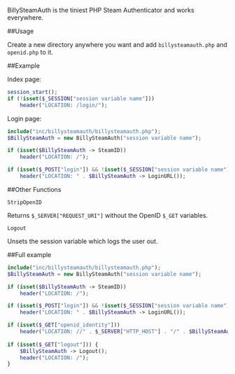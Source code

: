 BillySteamAuth is the tiniest PHP Steam Authenticator and works everywhere.

##Usage

Create a new directory anywhere you want and add `billysteamauth.php` and `openid.php` to it.

##Example

Index page:

```php
session_start();
if (!isset($_SESSION["session variable name"]))
	header("LOCATION: /login/");
```

Login page:

```php
include("inc/billysteamauth/billysteamauth.php");
$BillySteamAuth = new BillySteamAuth("session variable name");

if (isset($BillySteamAuth -> SteamID))
	header("LOCATION: /");

if (isset($_POST["login"]) && !isset($_SESSION["session variable name"]))
	header("LOCATION: " . $BillySteamAuth -> LoginURL());
```

##Other Functions

`StripOpenID`

Returns `$_SERVER["REQUEST_URI"]` without the OpenID `$_GET` variables.

`Logout`

Unsets the session variable which logs the user out.

##Full example

```php
include("inc/billysteamauth/billysteamauth.php");
$BillySteamAuth = new BillySteamAuth("session variable name");

if (isset($BillySteamAuth -> SteamID))
	header("LOCATION: /");

if (isset($_POST["login"]) && !isset($_SESSION["session variable name"]))
	header("LOCATION: " . $BillySteamAuth -> LoginURL());

if (isset($_GET["openid_identity"]))
	header("LOCATION: //" . $_SERVER["HTTP_HOST"] . "/" . $BillySteamAuth -> StripOpenID());
	
if (isset($_GET["logout"])) {
	$BillySteamAuth -> Logout();
	header("LOCATION: /");
}
```
